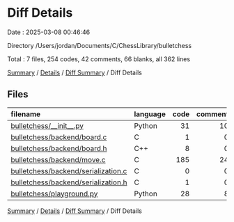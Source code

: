 # Diff Details

Date : 2025-03-08 00:46:46

Directory /Users/jordan/Documents/C/ChessLibrary/bulletchess

Total : 7 files,  254 codes, 42 comments, 66 blanks, all 362 lines

[Summary](results.md) / [Details](details.md) / [Diff Summary](diff.md) / Diff Details

## Files
| filename | language | code | comment | blank | total |
| :--- | :--- | ---: | ---: | ---: | ---: |
| [bulletchess/\_\_init\_\_.py](/bulletchess/__init__.py) | Python | 31 | 10 | 11 | 52 |
| [bulletchess/backend/board.c](/bulletchess/backend/board.c) | C | 1 | 0 | 0 | 1 |
| [bulletchess/backend/board.h](/bulletchess/backend/board.h) | C++ | 8 | 0 | 4 | 12 |
| [bulletchess/backend/move.c](/bulletchess/backend/move.c) | C | 185 | 24 | 45 | 254 |
| [bulletchess/backend/serialization.c](/bulletchess/backend/serialization.c) | C | 0 | 0 | 1 | 1 |
| [bulletchess/backend/serialization.h](/bulletchess/backend/serialization.h) | C | 1 | 0 | 0 | 1 |
| [bulletchess/playground.py](/bulletchess/playground.py) | Python | 28 | 8 | 5 | 41 |

[Summary](results.md) / [Details](details.md) / [Diff Summary](diff.md) / Diff Details